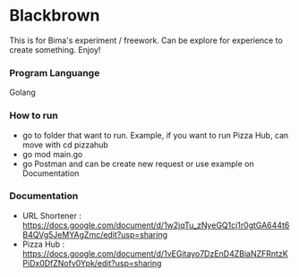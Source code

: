 # Blackbrown

This is for Bima's experiment / freework. Can be explore for experience to create something. Enjoy!

### Program Languange
Golang

### How to run
- go to folder that want to run. Example, if you want to run Pizza Hub, can move with cd pizzahub
- go mod main.go
- go Postman and can be create new request or use example on Documentation

### Documentation
- URL Shortener : https://docs.google.com/document/d/1w2jqTu_zNyeGQ1cj1r0gtGA644t6B4QVg5JeMYAgZmc/edit?usp=sharing
- Pizza Hub : https://docs.google.com/document/d/1vEGitayo7DzEnD4ZBiaNZFRntzKPiDx0DfZNofv0Ypk/edit?usp=sharing

